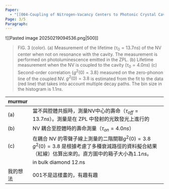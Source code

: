 ```yaml
---
Paper:
  - "[[004-Coupling of Nitrogen-Vacancy Centers to Photonic Crystal Cavities in Monocrystalline Diamond]]"
Page: 3/5
Paragraph:
---
```

![[Pasted image 20250219094536.png|500]]
>FIG. 3 (color). (a) Measurement of the lifetime ($\tau_0=13.7ns$) of the NV center when not on resonance with the cavity. The measurement is performed on photoluminescence emitted in the ZPL. (b) Lifetime measurement when the NV is coupled to the cavity ($\tau_0=4.0ns$) (c) Second-order correlation {$g^2(0)=3.8$} measured on the zero-phonon line of the coupled NV. $g^2(0)=3.8$ is estimated from the fit to the data (red line) that takes into account multiple decay paths. The bin size in the histogram is $1.1 ns$.

| murmur |                                                                                                   |
| ------ | ------------------------------------------------------------------------------------------------- |
| (a)    | 當不與腔體共振時，測量NV中心的壽命（$\tau_{off}=13.7ns$）。測量是在 ZPL 中發射的光致發光上進行的                                     |
| (b)    | NV 耦合至腔體時的壽命測量（$\tau_{on}=4.0ns$）                                                                 |
| (c)    | 在耦合 NV 的零聲子線上測量的二階關聯$g^2(0)=3.8$<br>$g^2(0)=3.8$ 是根據考慮了多種衰減路徑的資料擬合結果（紅線）估算出來的。直方圖中的箱子大小為$1.1 ns$。 |
|        | in bulk diamond 12.ns                                                                             |
| 我的想法   | 001不是這樣畫的，有趣有趣                                                                                    |
